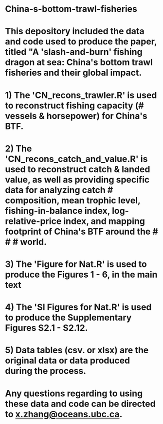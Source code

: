 # China-s-bottom-trawl-fisheries
# This depository included the data and code used to produce the paper, titled "A 'slash-and-burn' fishing dragon at sea: China's bottom trawl fisheries and their global impact.
# 1) The 'CN_recons_trawler.R' is used to reconstruct fishing capacity (# vessels & horsepower) for China's BTF.
# 2) The 'CN_recons_catch_and_value.R' is used to reconstruct catch & landed value, as well as providing specific data for analyzing catch # composition, mean trophic level, fishing-in-balance index, log-relative-price index, and mapping footprint of China's BTF around the # # # world.
# 3) The 'Figure for Nat.R' is used to produce the Figures 1 - 6, in the main text
# 4) The 'SI Figures for Nat.R' is used to produce the Supplementary Figures S2.1 - S2.12.
# 5) Data tables (csv. or xlsx) are the original data or data produced during the process.
# Any questions regarding to using these data and code can be directed to x.zhang@oceans.ubc.ca.
